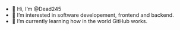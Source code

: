 - 👋 Hi, I’m @Dead245
- 👀 I’m interested in software developement, frontend and backend.
- 🌱 I’m currently learning how in the world GitHub works.

<!---
Dead245/Dead245 is a ✨ special ✨ repository because its `README.md` (this file) appears on your GitHub profile.
You can click the Preview link to take a look at your changes.
--->

